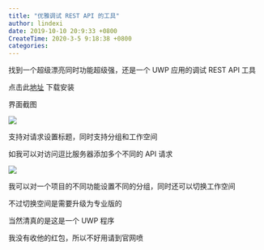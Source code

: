 ```yaml
---
title: "优雅调试 REST API 的工具"
author: lindexi
date: 2019-10-10 20:9:33 +0800
CreateTime: 2020-3-5 9:18:38 +0800
categories: 
---
```


找到一个超级漂亮同时功能超级强，还是一个 UWP 应用的调试 REST API 工具

<!--more-->


<!-- csdn -->

点击此[地址](https://www.microsoft.com/store/productId/9N2T6F9F5ZDN) 下载安装

界面截图

<!-- ![](image/优雅调试 REST API 的工具/优雅调试 REST API 的工具0.png) -->

![](https://i.loli.net/2019/10/10/KI8BfzLRc9ZnJFd.jpg)

支持对请求设置标题，同时支持分组和工作空间

如我可以对访问逗比服务器添加多个不同的 API 请求

<!-- ![](image/优雅调试 REST API 的工具/优雅调试 REST API 的工具1.png) -->

![](http://image.acmx.xyz/lindexi%2F2019101020626159)

我可以对一个项目的不同功能设置不同的分组，同时还可以切换工作空间

不过切换空间是需要升级为专业版的

当然清真的是这是一个 UWP 程序

我没有收他的红包，所以不好用请到官网喷

